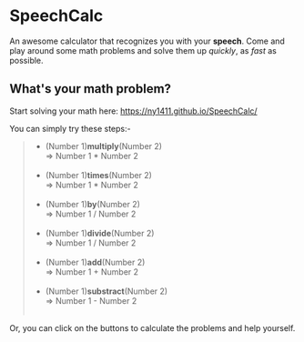 # SpeechCalc
An awesome calculator that recognizes you with your **speech**.
Come and play around some math problems and solve them up *quickly*, as *fast* as possible.
## What's your math problem?

Start solving your math here: <https://ny1411.github.io/SpeechCalc/>

You can simply try these steps:-<br>
> * (Number 1)**multiply**(Number 2)<br>=> Number 1 * Number 2<br><br>
> * (Number 1)**times**(Number 2)<br>=> Number 1 * Number 2<br><br>
> * (Number 1)**by**(Number 2)<br>=> Number 1 / Number 2<br><br>
> * (Number 1)**divide**(Number 2)<br>=> Number 1 / Number 2<br><br>
> * (Number 1)**add**(Number 2)<br>=> Number 1 + Number 2<br><br>
> * (Number 1)**substract**(Number 2)<br>=> Number 1 - Number 2<br><br>
  
Or, you can click on the buttons to calculate the problems and help yourself.
